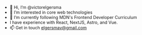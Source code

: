 - 👋 Hi, I’m @victorelgersma
- 👀 I’m interested in core web technologies
- 🌱 I’m currently following MDN's Frontend Developer Curriculum
- I have experience with React, NextJS, Astro, and Vue. 
- 📫 Get in touch elgersmav@gmail.com


<!---
victorelgersma/victorelgersma is a ✨ special ✨ repository because its `README.md` (this file) appears on your GitHub profile.
You can click the Preview link to take a look at your changes.
--->
